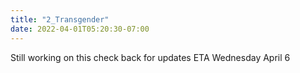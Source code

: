 ```yaml
---
title: "2_Transgender"
date: 2022-04-01T05:20:30-07:00
---
```

Still working on this check back for updates ETA Wednesday April 6

